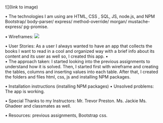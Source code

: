 ![](link to image)


•	The technologies I am using are  HTML, CSS , SQL, JS, node.js, and NPM Bootstrap/ body-parser/ express/ method-override/ morgan/ mustache-express/ pg-promise.

•	Wireframes: ![](https://wireframe.cc/l1Nr9y)

•	User Stories:  As a user I always wanted to have an app that collects the books I want to read in a cool and organized way with a brief info about its content and its user as well so, I created this app.
•	
•	The approach taken: I started looking into the previous assignments to understand how it is solved. Then, I started first with wireframe and creating the tables, columns and inserting values into each table. After that, I created the folders and files html, css, js and installing NPM packages. 

•	Installation instructions (installing NPM packages) 
•	Unsolved problems: The app is working. 


•	Special Thanks to my Instructors: Mr. Trevor Preston. Ms. Jackie Ms. Ghadeer and classmates as well. 
	
•	Resources: previous assignments, Bootstrap css. 

